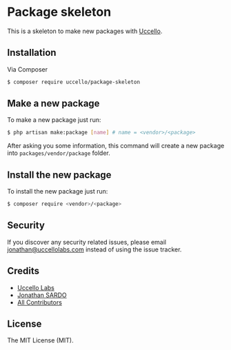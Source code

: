 # Package skeleton

This is a skeleton to make new packages with [Uccello][link-uccello].

## Installation

Via Composer

``` bash
$ composer require uccello/package-skeleton
```

## Make a new package

To make a new package just run:

``` bash
$ php artisan make:package [name] # name = <vendor>/<package>
```

After asking you some information, this command will create a new package into ```packages/vendor/package``` folder.

## Install the new package
To install the new package just run:

``` bash
$ composer require <vendor>/<package>
```

## Security

If you discover any security related issues, please email jonathan@uccellolabs.com instead of using the issue tracker.

## Credits

- [Uccello Labs][link-organization]
- [Jonathan SARDO][link-author]
- [All Contributors][link-contributors]

## License

The MIT License (MIT).

[link-organization]: https://github.com/uccellolabs
[link-uccello]: https://github.com/uccellolabs/uccello
[link-author]: https://github.com/sardoj
[link-contributors]: ../../contributors
